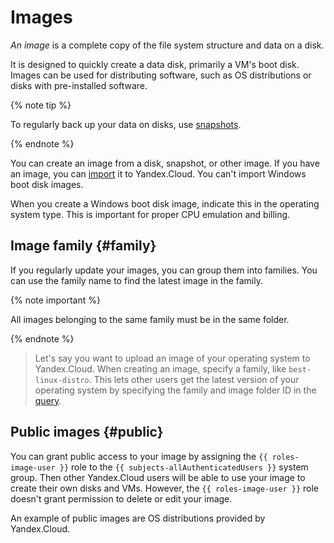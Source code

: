 # Images

_An image_ is a complete copy of the file system structure and data on a disk.

It is designed to quickly create a data disk, primarily a VM's boot disk. Images can be used for distributing software, such as OS distributions or disks with pre-installed software.

{% note tip %}

To regularly back up your data on disks, use [snapshots](snapshot.md).

{% endnote %}

You can create an image from a disk, snapshot, or other image. If you have an image, you can [import](../operations/image-create/upload.md) it to Yandex.Cloud. You can't import Windows boot disk images.

When you create a Windows boot disk image, indicate this in the operating system type. This is important for proper CPU emulation and billing.

## Image family {#family}

If you regularly update your images, you can group them into families. You can use the family name to find the latest image in the family.

{% note important %}

All images belonging to the same family must be in the same folder.

{% endnote %}

> Let's say you want to upload an image of your operating system to Yandex.Cloud. When creating an image, specify a family, like `best-linux-distro`. This lets other users get the latest version of your operating system by specifying the family and image folder ID in the [query](../api-ref/Image/getLatestByFamily).

## Public images {#public}

You can grant public access to your image by assigning the `{{ roles-image-user }}` role to the `{{ subjects-allAuthenticatedUsers }}` system group. Then other Yandex.Cloud users will be able to use your image to create their own disks and VMs. However, the `{{ roles-image-user }}` role doesn't grant permission to delete or edit your image.

An example of public images are OS distributions provided by Yandex.Cloud.

